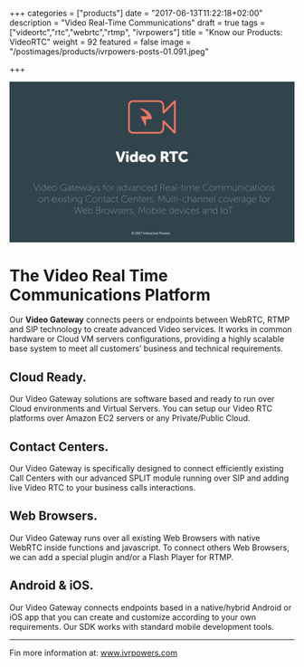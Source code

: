 +++
categories = ["products"]
date = "2017-06-13T11:22:18+02:00"
description = "Video Real-Time Communications"
draft = true
tags = ["videortc","rtc","webrtc","rtmp", "ivrpowers"]
title = "Know our Products: VideoRTC"
weight = 92
featured = false
image = "/postimages/products/ivrpowers-posts-01.091.jpeg"

+++

![VideoRTC logo](/postimages/products/ivrpowers-posts-01.009.jpeg)

# The Video Real Time Communications Platform

Our **Video Gateway** connects peers or endpoints between WebRTC, RTMP and SIP technology to create advanced Video services. It works in common hardware or Cloud VM servers configurations, providing a highly scalable base system to meet all customers’ business and technical requirements.

## Cloud Ready. 
Our Video Gateway solutions are software based and ready to run over Cloud environments and Virtual Servers. You can setup our Video RTC platforms over Amazon EC2 servers or any Private/Public Cloud.

## Contact Centers.
Our Video Gateway is specifically designed to connect efficiently existing Call Centers with our advanced SPLIT module running over SIP and adding live Video RTC to your business calls interactions.

## Web Browsers.
Our Video Gateway runs over all existing Web Browsers with native WebRTC inside functions and javascript. To connect others Web Browsers, we can add a special plugin and/or a Flash Player for RTMP.

## Android & iOS.
Our Video Gateway connects endpoints based in a native/hybrid Android or iOS app that you can create and customize according to your own requirements. Our SDK works with standard mobile development tools.

---
Fin more information at: [www.ivrpowers.com ](http://www.ivrpowers.com/)

